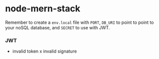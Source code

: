 # node-mern-stack

Remember to create a `env.local` file with `PORT`, `DB_URI` to point to point to your noSQL database, and `SECRET` to use with JWT.

### JWT

- invalid token x invalid signature